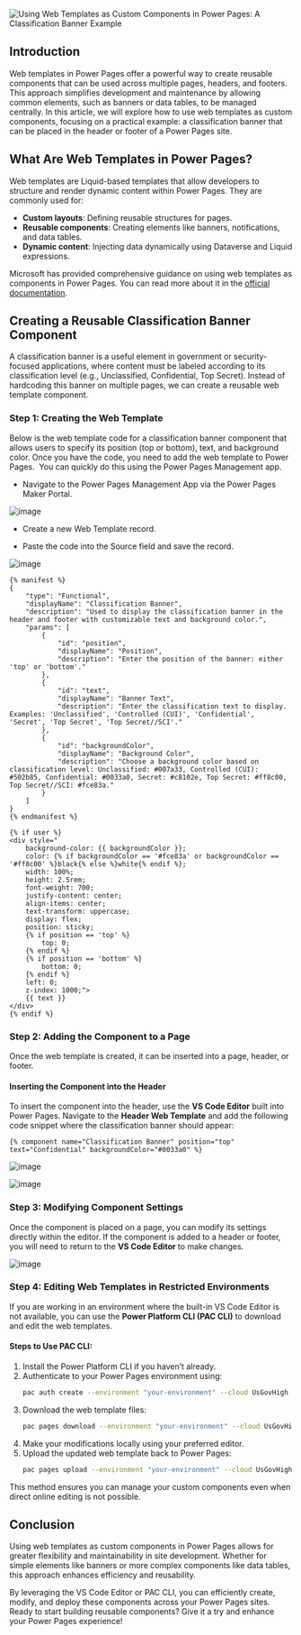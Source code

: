 ![Using Web Templates as Custom Components in Power Pages: A Classification Banner Example](https://github.com/user-attachments/assets/a6f535ee-94d3-4439-b5e3-664d10524feb)

## Introduction
Web templates in Power Pages offer a powerful way to create reusable components that can be used across multiple pages, headers, and footers. This approach simplifies development and maintenance by allowing common elements, such as banners or data tables, to be managed centrally. In this article, we will explore how to use web templates as custom components, focusing on a practical example: a classification banner that can be placed in the header or footer of a Power Pages site.

## What Are Web Templates in Power Pages?
Web templates are Liquid-based templates that allow developers to structure and render dynamic content within Power Pages. They are commonly used for:
- **Custom layouts**: Defining reusable structures for pages.
- **Reusable components**: Creating elements like banners, notifications, and data tables.
- **Dynamic content**: Injecting data dynamically using Dataverse and Liquid expressions.

Microsoft has provided comprehensive guidance on using web templates as components in Power Pages. You can read more about it in the [official documentation](https://learn.microsoft.com/en-us/power-pages/configure/web-templates-as-components).

## Creating a Reusable Classification Banner Component
A classification banner is a useful element in government or security-focused applications, where content must be labeled according to its classification level (e.g., Unclassified, Confidential, Top Secret). Instead of hardcoding this banner on multiple pages, we can create a reusable web template component.

### Step 1: Creating the Web Template
Below is the web template code for a classification banner component that allows users to specify its position (top or bottom), text, and background color. Once you have the code, you need to add the web template to Power Pages.  You can quickly do this using the Power Pages Management app.

- Navigate to the Power Pages Management App via the Power Pages Maker Portal.

![image](https://github.com/user-attachments/assets/9fb49f6a-093f-49b0-86a4-03218599b974)

- Create a new Web Template record.

- Paste the code into the Source field and save the record.

![image](https://github.com/user-attachments/assets/4c6ff8ae-ccf2-4076-ba0d-365006b25f8c)

```liquid
{% manifest %}
{
    "type": "Functional",
    "displayName": "Classification Banner",
    "description": "Used to display the classification banner in the header and footer with customizable text and background color.",
    "params": [
        {
            "id": "position",
            "displayName": "Position",
            "description": "Enter the position of the banner: either 'top' or 'bottom'."
        },
        {
            "id": "text",
            "displayName": "Banner Text",
            "description": "Enter the classification text to display. Examples: 'Unclassified', 'Controlled (CUI)', 'Confidential', 'Secret', 'Top Secret', 'Top Secret//SCI'."
        },
        {
            "id": "backgroundColor",
            "displayName": "Background Color",
            "description": "Choose a background color based on classification level: Unclassified: #007a33, Controlled (CUI): #502b85, Confidential: #0033a0, Secret: #c8102e, Top Secret: #ff8c00, Top Secret//SCI: #fce83a."
        }
    ]
}
{% endmanifest %}

{% if user %}
<div style="
    background-color: {{ backgroundColor }};
    color: {% if backgroundColor == '#fce83a' or backgroundColor == '#ff8c00' %}black{% else %}white{% endif %};
    width: 100%;
    height: 2.5rem;
    font-weight: 700;
    justify-content: center;
    align-items: center;
    text-transform: uppercase;
    display: flex;
    position: sticky;
    {% if position == 'top' %}
        top: 0;
    {% endif %}
    {% if position == 'bottom' %}
        bottom: 0;
    {% endif %}
    left: 0;
    z-index: 1000;">
    {{ text }}
</div>
{% endif %}
```

### Step 2: Adding the Component to a Page
Once the web template is created, it can be inserted into a page, header, or footer.

#### Inserting the Component into the Header
To insert the component into the header, use the **VS Code Editor** built into Power Pages. Navigate to the **Header Web Template** and add the following code snippet where the classification banner should appear:

```liquid
{% component name="Classification Banner" position="top" text="Confidential" backgroundColor="#0033a0" %}
```

![image](https://github.com/user-attachments/assets/635eedb3-f6c5-4a99-9b91-ac73b0f1dc48)

![image](https://github.com/user-attachments/assets/fde83ee6-fbba-4ab4-b128-0fd7c7332797)

### Step 3: Modifying Component Settings
Once the component is placed on a page, you can modify its settings directly within the editor. If the component is added to a header or footer, you will need to return to the **VS Code Editor** to make changes.

![image](https://github.com/user-attachments/assets/77a45c4c-2c34-44c9-b809-5c1b6fb84585)

### Step 4: Editing Web Templates in Restricted Environments
If you are working in an environment where the built-in VS Code Editor is not available, you can use the **Power Platform CLI (PAC CLI)** to download and edit the web templates.

#### Steps to Use PAC CLI:
1. Install the Power Platform CLI if you haven’t already.
2. Authenticate to your Power Pages environment using:
   ```sh
   pac auth create --environment "your-environment" --cloud UsGovHigh
   ```
3. Download the web template files:
   ```sh
   pac pages download --environment "your-environment" --cloud UsGovHigh --modelVersion 2
   ```
4. Make your modifications locally using your preferred editor.
5. Upload the updated web template back to Power Pages:
   ```sh
   pac pages upload --environment "your-environment" --cloud UsGovHigh --path "your-local-path"
   ```

This method ensures you can manage your custom components even when direct online editing is not possible.

## Conclusion
Using web templates as custom components in Power Pages allows for greater flexibility and maintainability in site development. Whether for simple elements like banners or more complex components like data tables, this approach enhances efficiency and reusability.

By leveraging the VS Code Editor or PAC CLI, you can efficiently create, modify, and deploy these components across your Power Pages sites. Ready to start building reusable components? Give it a try and enhance your Power Pages experience!


